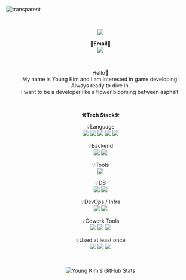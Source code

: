 <!--
**iamyoungk/iamyoungk** is a ✨ _special_ ✨ repository because its `README.md` (this file) appears on your GitHub profile.


Here are some ideas to get you started:

- 🔭 I’m currently working on ...
- 🌱 I’m currently learning ...
- 👯 I’m looking to collaborate on ...
- 🤔 I’m looking for help with ...
- 💬 Ask me about ...
- 📫 How to reach me: ...
- 😄 Pronouns: ...
- ⚡ Fun fact: ... 
-->

![transparent](https://capsule-render.vercel.app/api?type=transparent&color=auto&fontColor=703ee5&height=300&section=header&text=Welcome&fontSize=90&animation=fadeIn&fontAlignY=43&desc=Young's%20GitHub%20Profile&descSize=20&descAlign=64&descAlignY=57)

<br>

<p align="center" dir="auto">
    <a href="https://hits.seeyoufarm.com"><img src="https://hits.seeyoufarm.com/api/count/incr/badge.svg?url=https%3A%2F%2Fgithub.com%2Fiamyoungk%2Fhit-counter"/></a>                        
    
</p>

<p align="center" dir="auto">
    <Strong>📧Email📧</Strong><br><a href="" target="_blank"><img src="https://img.shields.io/badge/younghkim0013@gmail.com-EA4335?style=flat&logo=gmail&logoColor=E8E8E8"/></a><br>
    
</p>

<br>

<p align="center" dir="auto">
    Hello👐<br>
    My name is Young Kim and I am interested in game developing!<br>
    Always ready to dive in.<br>
    I want to be a developer like a flower blooming between asphalt.<br>
</p>

<br>

<p align="center" dir="auto">
    <Strong>⚒️Tech Stack⚒️</Strong><br>
</p>

<p align="center" dir="auto">
    💡Language <br>
    <img src="https://img.shields.io/badge/C++-blue.svg?style=for-the-badge&logo=c%2B%2B">
    <img src="https://img.shields.io/badge/C-A8B9CC?style=for-the-badge&amp;logo=C&amp;logoColor=white">
    <img src="https://img.shields.io/badge/javascript-F7DF1E?style=for-the-badge&amp;logo=javascript&amp;logoColor=black">
    <img src="https://img.shields.io/badge/JAVA-007396?style=for-the-badge&amp;logo=java&amp;logoColor=white">
    <img src="https://img.shields.io/badge/Python-3776AB?style=for-the-badge&amp;logo=Python&amp;logoColor=white">
</p>

<p align="center" dir="auto">
    💡Backend <br>
    <img src="https://img.shields.io/badge/Spring-6DB33F?style=for-the-badge&amp;logo=Spring&amp;logoColor=white">
    <img src="https://img.shields.io/badge/SpringBoot-6DB33F?style=for-the-badge&amp;logo=SpringBoot&amp;logoColor=white">
</p>

<p align="center" dir="auto">
   💡Tools <br>
    <img src="https://img.shields.io/badge/IntelliJ-000000?style=for-the-badge&amp;logo=IntelliJ IDEA&amp;logoColor=white">
</p>

<p align="center" dir="auto">
    💡DB <br>
    <img src="https://img.shields.io/badge/MongoDB-47A248?style=for-the-badge&amp;logo=MongoDB&amp;logoColor=white">
    <img src="https://img.shields.io/badge/mysql-4479A1?style=for-the-badge&amp;logo=mysql&amp;logoColor=white">
</p>

<p align="center" dir="auto">
    💡DevOps / Infra <br>
    <img src="https://img.shields.io/badge/AWS-232F3E?style=for-the-badge&amp;logo=Amazon AWS&amp;logoColor=white">
    <img src="https://img.shields.io/badge/Docker-2496ED?style=for-the-badge&amp;logo=docker&amp;logoColor=white">
</p>

<p align="center" dir="auto">
    💡Cowork Tools <br>
    <img src="https://img.shields.io/badge/Github-000000?style=for-the-badge&amp;logo=github&amp;logoColor=white">
    <img src="https://img.shields.io/badge/Notion-000000?style=for-the-badge&amp;logo=notion&amp;logoColor=white">
    <img src="https://img.shields.io/badge/Slack-4A154B?style=for-the-badge&amp;logo=slack&amp;logoColor=white">
</p>

<p align="center" dir="auto">
    💡Used at least once <br>
    <img src="https://img.shields.io/badge/css-1572B6?style=for-the-badge&amp;logo=css3&amp;logoColor=white">
    <img src="https://img.shields.io/badge/html-E34F26?style=for-the-badge&amp;logo=html5&amp;logoColor=white">
    <img src="https://img.shields.io/badge/Linux-FCC624?style=for-the-badge&amp;logo=Linux&amp;logoColor=white">
</p>

<br>

<div align="center">

![Young Kim's GitHub Stats](https://github-readme-stats.vercel.app/api?username=iamyoungk&show_icons=true&theme=transparent&rank_icon=github&include_all_commits=false)

</div>

